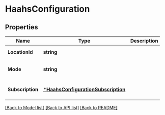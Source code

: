 # HaahsConfiguration

## Properties
Name | Type | Description | Notes
------------ | ------------- | ------------- | -------------
**LocationId** | **string** |  | [default to null]
**Mode** | **string** |  | [optional] [default to null]
**Subscription** | [***HaahsConfigurationSubscription**](HaahsConfigurationSubscription.md) |  | [optional] [default to null]

[[Back to Model list]](../README.md#documentation-for-models) [[Back to API list]](../README.md#documentation-for-api-endpoints) [[Back to README]](../README.md)



